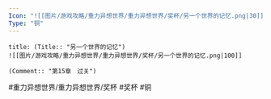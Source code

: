 ```yaml
---
Icon: "![[图片/游戏攻略/重力异想世界/重力异想世界/奖杯/另一个世界的记忆.png|30]]"
Type: "铜"
---
```

```ad-common-bronze-trophy
title: (Title:: "另一个世界的记忆")
![[图片/游戏攻略/重力异想世界/重力异想世界/奖杯/另一个世界的记忆.png|100]]

(Comment:: "第15章　过关")
```

#重力异想世界/重力异想世界/奖杯 #奖杯 #铜

